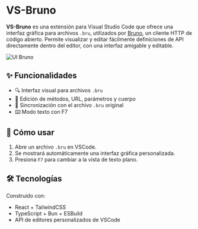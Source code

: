 # VS-Bruno

**VS-Bruno** es una extensión para Visual Studio Code que ofrece una interfaz gráfica para archivos `.bru`, utilizados por [Bruno](https://usebruno.com/), un cliente HTTP de código abierto. Permite visualizar y editar fácilmente definiciones de API directamente dentro del editor, con una interfaz amigable y editable.

![UI Bruno](./assets/ui-preview.png) <!-- Opcional: Agrega un screenshot -->

## ✨ Funcionalidades

- 🔍 Interfaz visual para archivos `.bru`
- 📝 Edición de métodos, URL, parámetros y cuerpo
- 🔄 Sincronización con el archivo `.bru` original
- ⌨️ Modo texto con F7

## 🧠 Cómo usar

1. Abre un archivo `.bru` en VSCode.
2. Se mostrará automáticamente una interfaz gráfica personalizada.
3. Presiona `F7` para cambiar a la vista de texto plano.

## 🛠️ Tecnologías

Construido con:
- React + TailwindCSS
- TypeScript + Bun + ESBuild
- API de editores personalizados de VSCode

